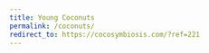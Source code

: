 ```yaml
---
title: Young Coconuts
permalink: /coconuts/
redirect_to: https://cocosymbiosis.com/?ref=221
---
```

